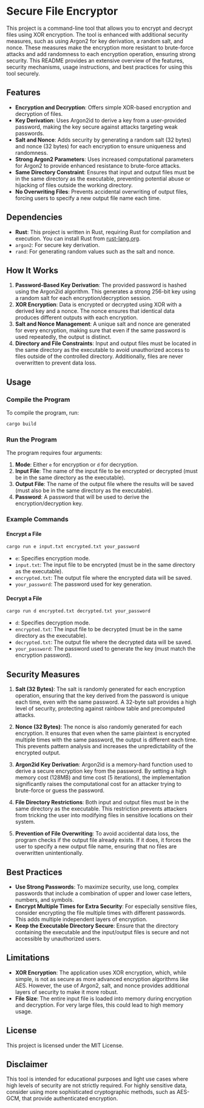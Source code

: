 # Secure File Encryptor

This project is a command-line tool that allows you to encrypt and decrypt files using XOR encryption. The tool is enhanced with additional security measures, such as using Argon2 for key derivation, a random salt, and nonce. These measures make the encryption more resistant to brute-force attacks and add randomness to each encryption operation, ensuring strong security. This README provides an extensive overview of the features, security mechanisms, usage instructions, and best practices for using this tool securely.

## Features
- **Encryption and Decryption**: Offers simple XOR-based encryption and decryption of files.
- **Key Derivation**: Uses Argon2id to derive a key from a user-provided password, making the key secure against attacks targeting weak passwords.
- **Salt and Nonce**: Adds security by generating a random salt (32 bytes) and nonce (32 bytes) for each encryption to ensure uniqueness and randomness.
- **Strong Argon2 Parameters**: Uses increased computational parameters for Argon2 to provide enhanced resistance to brute-force attacks.
- **Same Directory Constraint**: Ensures that input and output files must be in the same directory as the executable, preventing potential abuse or hijacking of files outside the working directory.
- **No Overwriting Files**: Prevents accidental overwriting of output files, forcing users to specify a new output file name each time.

## Dependencies
- **Rust**: This project is written in Rust, requiring Rust for compilation and execution. You can install Rust from [rust-lang.org](https://www.rust-lang.org/).
- `argon2`: For secure key derivation.
- `rand`: For generating random values such as the salt and nonce.

## How It Works
1. **Password-Based Key Derivation**: The provided password is hashed using the Argon2id algorithm. This generates a strong 256-bit key using a random salt for each encryption/decryption session.
2. **XOR Encryption**: Data is encrypted or decrypted using XOR with a derived key and a nonce. The nonce ensures that identical data produces different outputs with each encryption.
3. **Salt and Nonce Management**: A unique salt and nonce are generated for every encryption, making sure that even if the same password is used repeatedly, the output is distinct.
4. **Directory and File Constraints**: Input and output files must be located in the same directory as the executable to avoid unauthorized access to files outside of the controlled directory. Additionally, files are never overwritten to prevent data loss.

## Usage
### Compile the Program
To compile the program, run:
```sh
cargo build
```

### Run the Program
The program requires four arguments:
1. **Mode**: Either `e` for encryption or `d` for decryption.
2. **Input File**: The name of the input file to be encrypted or decrypted (must be in the same directory as the executable).
3. **Output File**: The name of the output file where the results will be saved (must also be in the same directory as the executable).
4. **Password**: A password that will be used to derive the encryption/decryption key.

### Example Commands

#### Encrypt a File
```sh
cargo run e input.txt encrypted.txt your_password
```
- `e`: Specifies encryption mode.
- `input.txt`: The input file to be encrypted (must be in the same directory as the executable).
- `encrypted.txt`: The output file where the encrypted data will be saved.
- `your_password`: The password used for key generation.

#### Decrypt a File
```sh
cargo run d encrypted.txt decrypted.txt your_password
```
- `d`: Specifies decryption mode.
- `encrypted.txt`: The input file to be decrypted (must be in the same directory as the executable).
- `decrypted.txt`: The output file where the decrypted data will be saved.
- `your_password`: The password used to generate the key (must match the encryption password).

## Security Measures
1. **Salt (32 Bytes)**: The salt is randomly generated for each encryption operation, ensuring that the key derived from the password is unique each time, even with the same password. A 32-byte salt provides a high level of security, protecting against rainbow table and precomputed attacks.

2. **Nonce (32 Bytes)**: The nonce is also randomly generated for each encryption. It ensures that even when the same plaintext is encrypted multiple times with the same password, the output is different each time. This prevents pattern analysis and increases the unpredictability of the encrypted output.

3. **Argon2id Key Derivation**: Argon2id is a memory-hard function used to derive a secure encryption key from the password. By setting a high memory cost (128MB) and time cost (5 iterations), the implementation significantly raises the computational cost for an attacker trying to brute-force or guess the password.

4. **File Directory Restrictions**: Both input and output files must be in the same directory as the executable. This restriction prevents attackers from tricking the user into modifying files in sensitive locations on their system.

5. **Prevention of File Overwriting**: To avoid accidental data loss, the program checks if the output file already exists. If it does, it forces the user to specify a new output file name, ensuring that no files are overwritten unintentionally.

## Best Practices
- **Use Strong Passwords**: To maximize security, use long, complex passwords that include a combination of upper and lower case letters, numbers, and symbols.
- **Encrypt Multiple Times for Extra Security**: For especially sensitive files, consider encrypting the file multiple times with different passwords. This adds multiple independent layers of encryption.
- **Keep the Executable Directory Secure**: Ensure that the directory containing the executable and the input/output files is secure and not accessible by unauthorized users.

## Limitations
- **XOR Encryption**: The application uses XOR encryption, which, while simple, is not as secure as more advanced encryption algorithms like AES. However, the use of Argon2, salt, and nonce provides additional layers of security to make it more robust.
- **File Size**: The entire input file is loaded into memory during encryption and decryption. For very large files, this could lead to high memory usage.

## License
This project is licensed under the MIT License.

## Disclaimer
This tool is intended for educational purposes and light use cases where high levels of security are not strictly required. For highly sensitive data, consider using more sophisticated cryptographic methods, such as AES-GCM, that provide authenticated encryption.

